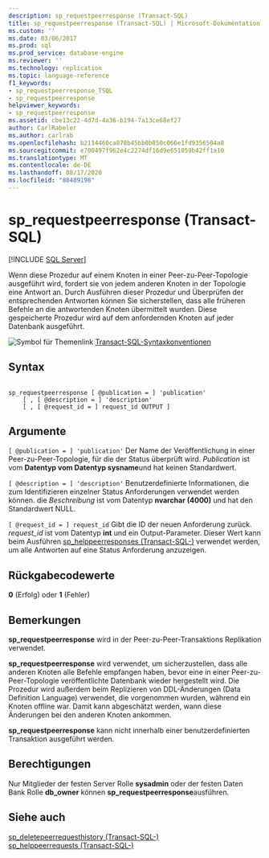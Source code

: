 ```yaml
---
description: sp_requestpeerresponse (Transact-SQL)
title: sp_requestpeerresponse (Transact-SQL) | Microsoft-Dokumentation
ms.custom: ''
ms.date: 03/06/2017
ms.prod: sql
ms.prod_service: database-engine
ms.reviewer: ''
ms.technology: replication
ms.topic: language-reference
f1_keywords:
- sp_requestpeerresponse_TSQL
- sp_requestpeerresponse
helpviewer_keywords:
- sp_requestpeerresponse
ms.assetid: cbe13c22-4d7d-4a36-b194-7a13ce68ef27
author: CarlRabeler
ms.author: carlrab
ms.openlocfilehash: b2114460ca878b45bb0b850c066e1fd9356504a8
ms.sourcegitcommit: e700497f962e4c2274df16d9e651059b42ff1a10
ms.translationtype: MT
ms.contentlocale: de-DE
ms.lasthandoff: 08/17/2020
ms.locfileid: "88489198"
---
```

# <a name="sp_requestpeerresponse-transact-sql"></a>sp_requestpeerresponse (Transact-SQL)
[!INCLUDE [SQL Server](../../includes/applies-to-version/sqlserver.md)]

  Wenn diese Prozedur auf einem Knoten in einer Peer-zu-Peer-Topologie ausgeführt wird, fordert sie von jedem anderen Knoten in der Topologie eine Antwort an. Durch Ausführen dieser Prozedur und Überprüfen der entsprechenden Antworten können Sie sicherstellen, dass alle früheren Befehle an die antwortenden Knoten übermittelt wurden. Diese gespeicherte Prozedur wird auf dem anfordernden Knoten auf jeder Datenbank ausgeführt.  
  
 ![Symbol für Themenlink](../../database-engine/configure-windows/media/topic-link.gif "Symbol für Themenlink") [Transact-SQL-Syntaxkonventionen](../../t-sql/language-elements/transact-sql-syntax-conventions-transact-sql.md)  
  
## <a name="syntax"></a>Syntax  
  
```  
  
sp_requestpeerresponse [ @publication = ] 'publication'  
    [ , [ @description = ] 'description'  
    [ , [ @request_id = ] request_id OUTPUT ]  
```  
  
## <a name="arguments"></a>Argumente  
`[ @publication = ] 'publication'` Der Name der Veröffentlichung in einer Peer-zu-Peer-Topologie, für die der Status überprüft wird. *Publication* ist vom **Datentyp vom Datentyp sysname**und hat keinen Standardwert.  
  
`[ @description = ] 'description'` Benutzerdefinierte Informationen, die zum Identifizieren einzelner Status Anforderungen verwendet werden können. die *Beschreibung* ist vom Datentyp **nvarchar (4000)** und hat den Standardwert NULL.  
  
`[ @request_id = ] request_id` Gibt die ID der neuen Anforderung zurück. *request_id* ist vom Datentyp **int** und ein Output-Parameter. Dieser Wert kann beim Ausführen [sp_helppeerresponses &#40;Transact-SQL-&#41;](../../relational-databases/system-stored-procedures/sp-helppeerresponses-transact-sql.md) verwendet werden, um alle Antworten auf eine Status Anforderung anzuzeigen.  
  
## <a name="return-code-values"></a>Rückgabecodewerte  
 **0** (Erfolg) oder **1** (Fehler)  
  
## <a name="remarks"></a>Bemerkungen  
 **sp_requestpeerresponse** wird in der Peer-zu-Peer-Transaktions Replikation verwendet.  
  
 **sp_requestpeerresponse** wird verwendet, um sicherzustellen, dass alle anderen Knoten alle Befehle empfangen haben, bevor eine in einer Peer-zu-Peer-Topologie veröffentlichte Datenbank wieder hergestellt wird. Die Prozedur wird außerdem beim Replizieren von DDL-Änderungen (Data Definition Language) verwendet, die vorgenommen wurden, während ein Knoten offline war. Damit kann abgeschätzt werden, wann diese Änderungen bei den anderen Knoten ankommen.  
  
 **sp_requestpeerresponse** kann nicht innerhalb einer benutzerdefinierten Transaktion ausgeführt werden.  
  
## <a name="permissions"></a>Berechtigungen  
 Nur Mitglieder der festen Server Rolle **sysadmin** oder der festen Daten Bank Rolle **db_owner** können **sp_requestpeerresponse**ausführen.  
  
## <a name="see-also"></a>Siehe auch  
 [sp_deletepeerrequesthistory &#40;Transact-SQL-&#41;](../../relational-databases/system-stored-procedures/sp-deletepeerrequesthistory-transact-sql.md)   
 [sp_helppeerrequests &#40;Transact-SQL-&#41;](../../relational-databases/system-stored-procedures/sp-helppeerrequests-transact-sql.md)  
  
  
